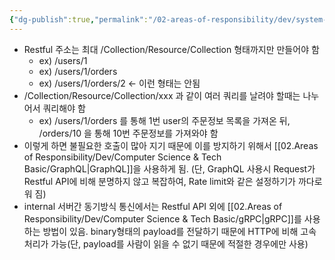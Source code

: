 ```yaml
---
{"dg-publish":true,"permalink":"/02-areas-of-responsibility/dev/system-design-and-design-pattern/restful-api/","tags":["dev","rest","api","endpoint","url","통신"],"noteIcon":""}
---
```


- Restful 주소는 최대 /Collection/Resource/Collection 형태까지만 만들어야 함
	- ex) /users/1
	- ex) /users/1/orders
	- ex) /users/1/orders/2 <- 이런 형태는 안됨
- /Collection/Resource/Collection/xxx 과 같이 여러 쿼리를 날려야 할때는 나누어서 쿼리해야 함
	- ex) /users/1/orders 를 통해 1번 user의 주문정보 목록을 가져온 뒤, /orders/10 을 통해 10번 주문정보를 가져와야 함
- 이렇게 하면 불필요한 호출이 많아 지기 때문에 이를 방지하기 위해서 [[02.Areas of Responsibility/Dev/Computer Science & Tech Basic/GraphQL\|GraphQL]]을 사용하게 됨. (단, GraphQL 사용시 Request가 Restful API에 비해 분명하지 않고 복잡하여, Rate limit와 같은 설정하기가 까다로워 짐)
- internal 서버간 동기방식 통신에서는 Restful API 외에 [[02.Areas of Responsibility/Dev/Computer Science & Tech Basic/gRPC\|gRPC]]를 사용하는 방법이 있음. binary형태의 payload를 전달하기 때문에 HTTP에 비해 고속 처리가 가능(단, payload를 사람이 읽을 수 없기 때문에 적절한 경우에만 사용)

